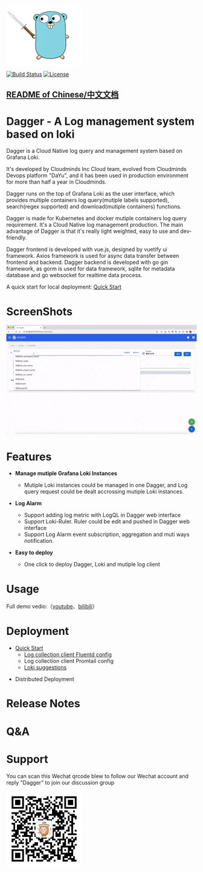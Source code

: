 <img align="center" width="200" height="160" src="docs/logo.png">

[![Build Status](https://github.com/CloudmindsRobot/dagger/workflows/build/badge.svg)](https://github.com/CloudmindsRobot/dagger/actions)
[![License](https://img.shields.io/badge/License-Apache%202.0-blue.svg)](https://opensource.org/licenses/Apache-2.0)

## [README of Chinese/中文文档](https://github.com/CloudmindsRobot/dagger/blob/main/README.md)
# Dagger - A Log management system based on loki

Dagger is a Cloud Native log query and management system based on Grafana Loki. 

It's developed by Cloudminds Inc Cloud team, evolved from Cloudminds Devops platform "DaYu", and it has been used in production environment for more than half a year in Cloudminds.

Dagger runs on the top of Grafana Loki as the user interface, which provides multiple containers log query(mutiple labels supported), search(regex supported) and download(mutiple containers) functions.

Dagger is made for Kubernetes and docker mutiple containers log query requirement. It's a Cloud Native log management production. The main advantage of Dagger is that it's really light weighted, easy to use and dev-friendly.

Dagger frontend is developed with vue.js, designed by vuetify ui framework. Axios framework is used for async data transfer between frontend and backend.
Dagger backend is developed with go gin framework, as gorm is used for data framework, sqlite for metadata database and go websocket for realtime data process.

A quick start for local deployment: [Quick Start](#jump)

# ScreenShots

<img src="docs/screenshot.gif">

# Features

- **Manage mutiple Grafana Loki Instances**

  - Mutiple Loki instances could be managed in one Dagger, and Log query request could be dealt accrossing mutiple Loki instances.

- **Log Alarm**

  - Support adding log metric with LogQL in Dagger web interface
  - Support Loki-Ruler. Ruler could be edit and pushed in Dagger web interface
  - Support Log Alarm event subscription, aggregation and muti ways notification.

- **Easy to deploy**
  - One click to deploy Dagger, Loki and mutiple log client

# Usage

Full demo vedio:（[youtube](https://youtu.be/1qc8_nZA_dM)、[bilibili](https://www.bilibili.com/video/BV1Jr4y1w7qz/)）

# Deployment

- <span id = "jump">[Quick Start](docs/quick_start.md)</span>
  - [Log collection client Fluentd config](docs/fluentd_config.md)
  - Log collection client Promtail config
  - [Loki suggestions](docs/Loki_best_practice.md)

* Distributed Deployment

# Release Notes

# Q&A

# Support

You can scan this Wechat qrcode blew to follow our Wechat account and reply "Dagger" to join our discussion group

<img align="left" width="200" height="200" src="docs/qrcode.jpg">
